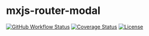 # mxjs-router-modal

[![GitHub Workflow Status](https://img.shields.io/github/workflow/status/miaoxing/mxjs-router-modal/Build?style=flat-square)](https://github.com/miaoxing/mxjs-router-modal/actions)
[![Coverage Status](https://img.shields.io/coveralls/miaoxing/mxjs-router-modal.svg?style=flat-square)](https://coveralls.io/r/miaoxing/mxjs-router-modal)
[![License](http://img.shields.io/badge/license-MIT-brightgreen.svg?style=flat-square)](http://www.opensource.org/licenses/MIT)

